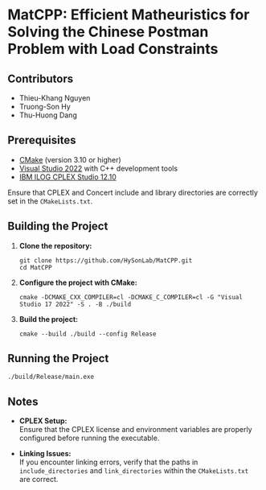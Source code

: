 # MatCPP: Efficient Matheuristics for Solving the Chinese Postman Problem with Load Constraints

## Contributors
- Thieu-Khang Nguyen
- Truong-Son Hy
- Thu-Huong Dang

## Prerequisites
- [CMake](https://cmake.org/download/) (version 3.10 or higher)
- [Visual Studio 2022](https://visualstudio.microsoft.com/vs/) with C++ development tools
- [IBM ILOG CPLEX Studio 12.10](https://www.ibm.com/products/ilog-cplex-optimization-studio)

Ensure that CPLEX and Concert include and library directories are correctly set in the `CMakeLists.txt`.

## Building the Project

1. **Clone the repository:**
   ```
   git clone https://github.com/HySonLab/MatCPP.git
   cd MatCPP
   ```

2. **Configure the project with CMake:**
    ```
    cmake -DCMAKE_CXX_COMPILER=cl -DCMAKE_C_COMPILER=cl -G "Visual Studio 17 2022" -S . -B ./build
    ```

3. **Build the project:**
    ```
    cmake --build ./build --config Release
    ```

## Running the Project
```
./build/Release/main.exe
```

## Notes

- **CPLEX Setup:**  
  Ensure that the CPLEX license and environment variables are properly configured before running the executable.

- **Linking Issues:**  
  If you encounter linking errors, verify that the paths in `include_directories` and `link_directories` within the `CMakeLists.txt` are correct.